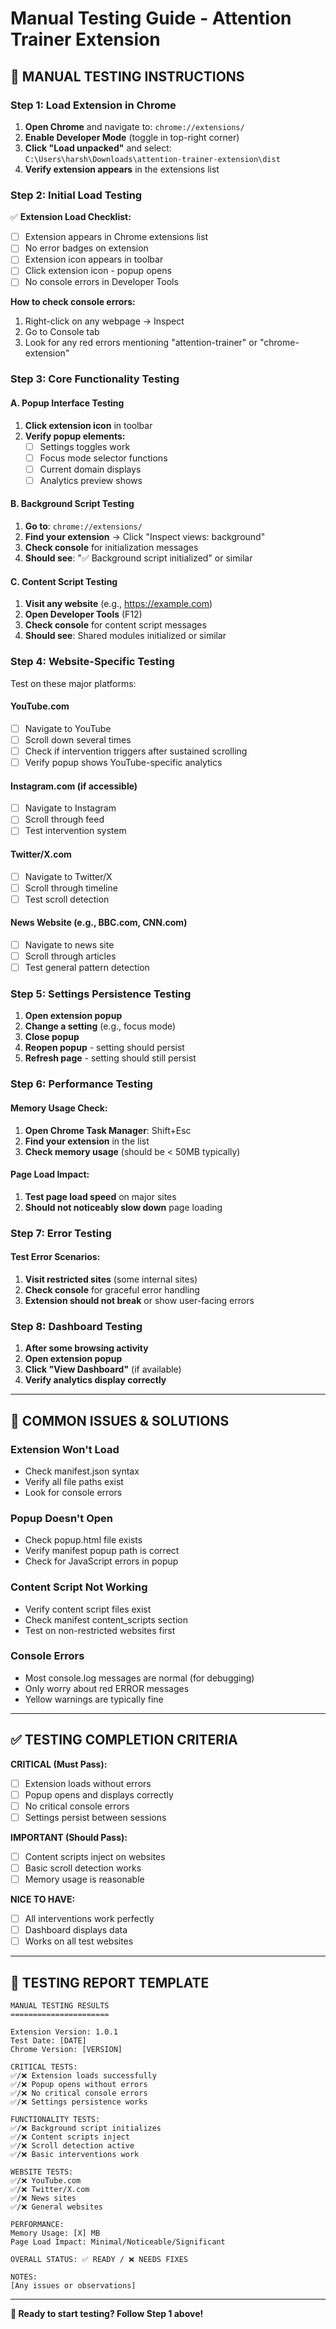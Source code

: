 # Manual Testing Guide - Attention Trainer Extension

## 🧪 **MANUAL TESTING INSTRUCTIONS**

### **Step 1: Load Extension in Chrome**

1. **Open Chrome** and navigate to: `chrome://extensions/`
2. **Enable Developer Mode** (toggle in top-right corner)
3. **Click "Load unpacked"** and select: `C:\Users\harsh\Downloads\attention-trainer-extension\dist`
4. **Verify extension appears** in the extensions list

### **Step 2: Initial Load Testing**

✅ **Extension Load Checklist:**
- [ ] Extension appears in Chrome extensions list
- [ ] No error badges on extension
- [ ] Extension icon appears in toolbar
- [ ] Click extension icon - popup opens
- [ ] No console errors in Developer Tools

**How to check console errors:**
1. Right-click on any webpage → Inspect
2. Go to Console tab
3. Look for any red errors mentioning "attention-trainer" or "chrome-extension"

### **Step 3: Core Functionality Testing**

#### **A. Popup Interface Testing**
1. **Click extension icon** in toolbar
2. **Verify popup elements:**
   - [ ] Settings toggles work
   - [ ] Focus mode selector functions
   - [ ] Current domain displays
   - [ ] Analytics preview shows

#### **B. Background Script Testing**
1. **Go to**: `chrome://extensions/`
2. **Find your extension** → Click "Inspect views: background"
3. **Check console** for initialization messages
4. **Should see**: "✅ Background script initialized" or similar

#### **C. Content Script Testing**
1. **Visit any website** (e.g., https://example.com)
2. **Open Developer Tools** (F12)
3. **Check console** for content script messages
4. **Should see**: Shared modules initialized or similar

### **Step 4: Website-Specific Testing**

Test on these major platforms:

#### **YouTube.com**
- [ ] Navigate to YouTube
- [ ] Scroll down several times
- [ ] Check if intervention triggers after sustained scrolling
- [ ] Verify popup shows YouTube-specific analytics

#### **Instagram.com** (if accessible)
- [ ] Navigate to Instagram
- [ ] Scroll through feed
- [ ] Test intervention system

#### **Twitter/X.com**
- [ ] Navigate to Twitter/X
- [ ] Scroll through timeline
- [ ] Test scroll detection

#### **News Website** (e.g., BBC.com, CNN.com)
- [ ] Navigate to news site
- [ ] Scroll through articles
- [ ] Test general pattern detection

### **Step 5: Settings Persistence Testing**

1. **Open extension popup**
2. **Change a setting** (e.g., focus mode)
3. **Close popup**
4. **Reopen popup** - setting should persist
5. **Refresh page** - setting should still persist

### **Step 6: Performance Testing**

#### **Memory Usage Check:**
1. **Open Chrome Task Manager**: Shift+Esc
2. **Find your extension** in the list
3. **Check memory usage** (should be < 50MB typically)

#### **Page Load Impact:**
1. **Test page load speed** on major sites
2. **Should not noticeably slow down** page loading

### **Step 7: Error Testing**

#### **Test Error Scenarios:**
1. **Visit restricted sites** (some internal sites)
2. **Check console** for graceful error handling
3. **Extension should not break** or show user-facing errors

### **Step 8: Dashboard Testing**

1. **After some browsing activity**
2. **Open extension popup**
3. **Click "View Dashboard"** (if available)
4. **Verify analytics display correctly**

---

## 🐛 **COMMON ISSUES & SOLUTIONS**

### **Extension Won't Load**
- Check manifest.json syntax
- Verify all file paths exist
- Look for console errors

### **Popup Doesn't Open**
- Check popup.html file exists
- Verify manifest popup path is correct
- Check for JavaScript errors in popup

### **Content Script Not Working**
- Verify content script files exist
- Check manifest content_scripts section
- Test on non-restricted websites first

### **Console Errors**
- Most console.log messages are normal (for debugging)
- Only worry about red ERROR messages
- Yellow warnings are typically fine

---

## ✅ **TESTING COMPLETION CRITERIA**

**CRITICAL (Must Pass):**
- [ ] Extension loads without errors
- [ ] Popup opens and displays correctly
- [ ] No critical console errors
- [ ] Settings persist between sessions

**IMPORTANT (Should Pass):**
- [ ] Content scripts inject on websites
- [ ] Basic scroll detection works
- [ ] Memory usage is reasonable

**NICE TO HAVE:**
- [ ] All interventions work perfectly
- [ ] Dashboard displays data
- [ ] Works on all test websites

---

## 📝 **TESTING REPORT TEMPLATE**

```
MANUAL TESTING RESULTS
======================

Extension Version: 1.0.1
Test Date: [DATE]
Chrome Version: [VERSION]

CRITICAL TESTS:
✅/❌ Extension loads successfully
✅/❌ Popup opens without errors  
✅/❌ No critical console errors
✅/❌ Settings persistence works

FUNCTIONALITY TESTS:
✅/❌ Background script initializes
✅/❌ Content scripts inject
✅/❌ Scroll detection active
✅/❌ Basic interventions work

WEBSITE TESTS:
✅/❌ YouTube.com
✅/❌ Twitter/X.com  
✅/❌ News sites
✅/❌ General websites

PERFORMANCE:
Memory Usage: [X] MB
Page Load Impact: Minimal/Noticeable/Significant

OVERALL STATUS: ✅ READY / ❌ NEEDS FIXES

NOTES:
[Any issues or observations]
```

---

**🚀 Ready to start testing? Follow Step 1 above!**
